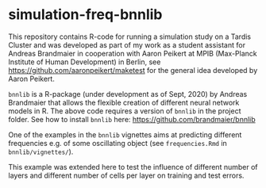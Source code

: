 # simulation-freq-bnnlib

This repository contains R-code for running a simulation study on a Tardis Cluster and was developed as part of my work as a student assistant for Andreas Brandmaier in cooperation with Aaron Peikert at MPIB (Max-Planck Institute of Human Development) in Berlin, see https://github.com/aaronpeikert/maketest for the general idea developed by Aaron Peikert.

`bnnlib` is a R-package (under development as of Sept, 2020) by Andreas Brandmaier that allows the flexible creation of different neural network models in R. The above code requires a version of `bnnlib` in the project folder. See how to install `bnnlib` here: https://github.com/brandmaier/bnnlib

One of the examples in the `bnnlib` vignettes aims at predicting different frequencies e.g. of some oscillating object (see `frequencies.Rmd` in `bnnlib/vignettes/`). 

This example was extended here to test the influence of different number of layers and different number of cells per layer on training and test errors. 
